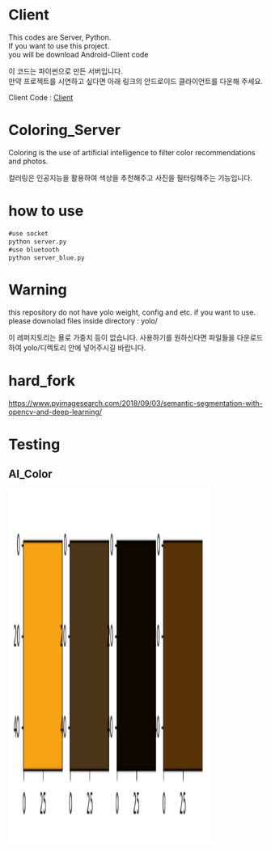 # Client

This codes are Server, Python.  
If you want to use this project.  
you will be download Android-Client code  
  
이 코드는 파이썬으로 만든 서버입니다.  
만약 프로젝트를 시연하고 싶다면 아래 링크의 안드로이드 클라이언트를 다운해 주세요.

Client Code : [Client](https://github.com/1000hg/Coloring_Client)

# Coloring_Server

Coloring is the use of artificial intelligence to filter color recommendations and photos.  
  
컬러링은 인공지능을 활용하여 색상을 추천해주고 사진을 필터링해주는 기능입니다. 

# how to use

```
#use socket
python server.py
#use bluetooth
python server_blue.py
```

# Warning

this repository do not have yolo weight, config and etc. if you want to use. please downolad files inside directory : yolo/
  
이 레퍼지토리는 욜로 가중치 등이 없습니다. 사용하기를 원하신다면 파일들을 다운로드하여 yolo/디렉토리 안에 넣어주시길 바랍니다.

# hard_fork

https://www.pyimagesearch.com/2018/09/03/semantic-segmentation-with-opencv-and-deep-learning/


# Testing

## AI_Color
<img src="./testing/AI_Color.png" width="400" height="700">  


